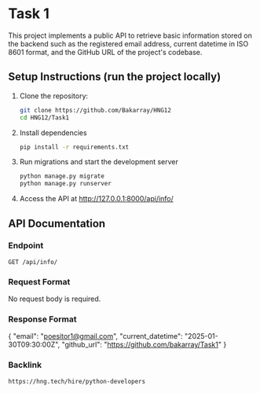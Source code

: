 # Task 1

This project implements a public API to retrieve basic information stored on the backend such as the registered email address, current datetime in ISO 8601 format, and the GitHub URL of the project's codebase.


## Setup Instructions (run the project locally)

1. Clone the repository:
   
   ```bash
   git clone https://github.com/Bakarray/HNG12
   cd HNG12/Task1
   ```

2. Install dependencies
   
   ```bash
   pip install -r requirements.txt
   ```

3. Run migrations and start the development server
   
   ```bash
   python manage.py migrate
   python manage.py runserver
   ```

4. Access the API at http://127.0.0.1:8000/api/info/


## API Documentation

### Endpoint
    GET /api/info/

### Request Format
No request body is required.

### Response Format
{
    "email": "poesitor1@gmail.com",
    "current_datetime": "2025-01-30T09:30:00Z",
    "github_url": "https://github.com/bakarray/Task1"
}

### Backlink
    https://hng.tech/hire/python-developers